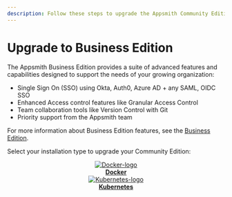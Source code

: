 ```yaml
---
description: Follow these steps to upgrade the Appsmith Community Edition to a Business Edition.
---
```

# Upgrade to Business Edition

The Appsmith Business Edition provides a suite of advanced features and capabilities designed to support the needs of your growing organization:

* Single Sign On (SSO) using Okta, Auth0, Azure AD + any SAML, OIDC SSO
* Enhanced Access control features like Granular Access Control
* Team collaboration tools like Version Control with Git
* Priority support from the Appsmith team

For more information about Business Edition features, see the [Business Edition](https://www.appsmith.com/pricing).

Select your installation type to upgrade your Community Edition:

<div class="containerBorder">
    <div class="containerGrid">
        <div class="columnGrid column-one" align="center">
            <div class="containerCol">
                <a href="/getting-started/setup/upgrade-to-business-edition/docker">
                <img class="containerImage" src="/img/docker-logo.png" alt="Docker-logo"/>
                </a> 
            </div> 
            <b><a href="/getting-started/setup/upgrade-to-business-edition/docker">Docker</a></b>
        </div>
        <div class="columnGrid column-two" align="center">
            <div class="containerCol">
                <a href="/getting-started/setup/upgrade-to-business-edition/kubernetes">
                <img class="containerImage" src="/img/Kubernetes_logo.png" alt="Kubernetes-logo"/>
                </a> 
            </div> 
            <b><a href="/getting-started/setup/upgrade-to-business-edition/kubernetes">Kubernetes</a></b>
       </div>
        <div class="columnGrid column-three" align="center">
        </div>
    </div>
</div>
